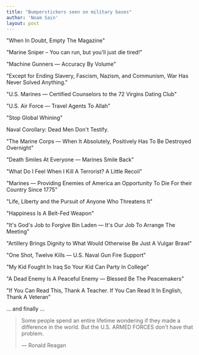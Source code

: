 ```yaml
---
title: "Bumperstickers seen on military bases"
author: 'Noam Sain'
layout: post
---
```


"When In Doubt, Empty The Magazine"

"Marine Sniper – You can run, but you'll just die tired!"

"Machine Gunners — Accuracy By Volume"

"Except for Ending Slavery, Fascism, Nazism, and Communism, War Has Never Solved Anything."

"U.S. Marines — Certified Counselors to the 72 Virgins Dating Club"

"U.S. Air Force — Travel Agents To Allah"

"Stop Global Whining"

Naval Corollary: Dead Men Don't Testify.

"The Marine Corps — When It Absolutely, Positively Has To Be Destroyed Overnight"

"Death Smiles At Everyone — Marines Smile Back"

"What Do I Feel When I Kill A Terrorist? A Little Recoil"

"Marines — Providing Enemies of America an Opportunity To Die For their Country Since 1775"

"Life, Liberty and the Pursuit of Anyone Who Threatens It"

"Happiness Is A Belt-Fed Weapon"

"It's God's Job to Forgive Bin Laden — It's Our Job To Arrange The Meeting"

"Artillery Brings Dignity to What Would Otherwise Be Just A Vulgar Brawl"

"One Shot, Twelve Kills — U.S. Naval Gun Fire Support"

"My Kid Fought In Iraq So Your Kid Can Party In College"

"A Dead Enemy Is A Peaceful Enemy — Blessed Be The Peacemakers"

"If You Can Read This, Thank A Teacher. If You Can Read It In English, Thank A Veteran"

… and finally …

> Some people spend an entire lifetime wondering if they made a difference in the world. But the U.S. ARMED FORCES don't have that problem.
>
> <footer>— Ronald Reagan</footer>
